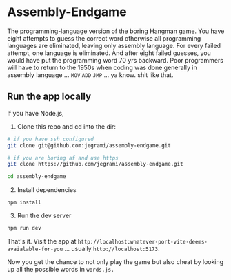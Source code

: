 # Assembly-Endgame

The programming-language version of the boring Hangman game. You have eight attempts to guess the 
correct word otherwise all programming languages are eliminated, leaving only assembly language. For every failed attempt, one language is eliminated. And after eight failed guesses, you would have put the programming word 70 yrs backward. Poor programmers will have to return to the 1950s when coding was done generally in assembly language ... `MOV` `ADD` `JMP` ... ya know. shit like that. 

## Run the app locally

If you have Node.js, 

1. Clone this repo and cd into the dir:

```bash
# if you have ssh configured
git clone git@github.com:jegrami/assembly-endgame.git

# if you are boring af and use https
git clone https://github.com/jegrami/assembly-endgame.git 

cd assembly-endgame 
```

2. Install dependencies 
```bash
npm install
```

3. Run the dev server

```bash
npm run dev
```


That's it. Visit the app at `http://localhost:whatever-port-vite-deems-avaialable-for-you` ... usually `http://localhost:5173`. 

Now you get the chance to not only play the game but also cheat by looking up all the possible words in `words.js.`



